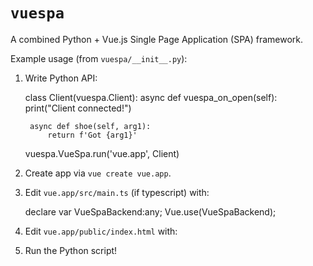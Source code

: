 # `vuespa`

A combined Python + Vue.js Single Page Application (SPA) framework.

Example usage (from `vuespa/__init__.py`):

1. Write Python API:

    class Client(vuespa.Client):
        async def vuespa_on_open(self):
            print("Client connected!")


        async def shoe(self, arg1):
            return f'Got {arg1}'

    vuespa.VueSpa.run('vue.app', Client)

2. Create app via ``vue create vue.app``.

3. Edit ``vue.app/src/main.ts`` (if typescript) with:

    declare var VueSpaBackend:any;
    Vue.use(VueSpaBackend);

4. Edit ``vue.app/public/index.html`` with:

    <script src="<%= BASE_URL %>vuespa.js"></script>

5. Run the Python script!

